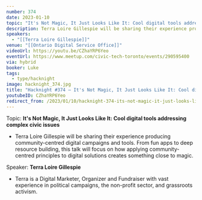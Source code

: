 ```yaml
---
number: 374
date: 2023-01-10
topic: "It's Not Magic, It Just Looks Like It: Cool digital tools addressing complex civic issues"
description: Terra Loire Gillespie will be sharing their experience producing community-centred digital campaigns and tools. From fun apps to deep resource building, this talk will focus on how applying community-centred principles to digital solutions creates something close to magic.
speakers:
  - "[[Terra Loire Gillespie]]"
venue: "[[Ontario Digital Service Office]]"
videoUrl: https://youtu.be/CZhaYRP6Yeo
eventUrl: https://www.meetup.com/civic-tech-toronto/events/290595400
via: hybrid
booker: Luke
tags:
  - type/hacknight
image: hacknight_374.jpg
title: "Hacknight #374 – It's Not Magic, It Just Looks Like It: Cool digital tools addressing complex civic issues"
youtubeID: CZhaYRP6Yeo
redirect_from: /2023/01/10/hacknight-374-its-not-magic-it-just-looks-like-it-cool-digital-tools-addressing-complex-civic-issues-with-terra-loire-gillespie/
---
```

Topic: **It's Not Magic, It Just Looks Like It: Cool digital tools addressing complex civic issues**

* Terra Loire Gillespie will be sharing their experience producing community-centred digital campaigns and tools. From fun apps to deep resource building, this talk will focus on how applying community-centred principles to digital solutions creates something close to magic.

Speaker: **Terra Loire Gillespie**

* Terra is a Digital Marketer, Organizer and Fundraiser with vast experience in political campaigns, the non-profit sector, and grassroots activism.
